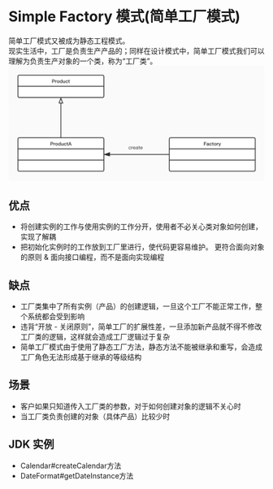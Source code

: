 # Simple Factory 模式(简单工厂模式)
简单工厂模式又被成为静态工程模式。  
现实生活中，工厂是负责生产产品的；同样在设计模式中，简单工厂模式我们可以理解为负责生产对象的一个类，称为“工厂类”。 
![](./简单工厂模式.jpg) 
## 优点
- 将创建实例的工作与使用实例的工作分开，使用者不必关心类对象如何创建，实现了解耦
- 把初始化实例时的工作放到工厂里进行，使代码更容易维护。 更符合面向对象的原则 & 面向接口编程，而不是面向实现编程
## 缺点
- 工厂类集中了所有实例（产品）的创建逻辑，一旦这个工厂不能正常工作，整个系统都会受到影响
- 违背“开放 - 关闭原则”，简单工厂的扩展性差，一旦添加新产品就不得不修改工厂类的逻辑，这样就会造成工厂逻辑过于复杂
- 简单工厂模式由于使用了静态工厂方法，静态方法不能被继承和重写，会造成工厂角色无法形成基于继承的等级结构
## 场景
- 客户如果只知道传入工厂类的参数，对于如何创建对象的逻辑不关心时
- 当工厂类负责创建的对象（具体产品）比较少时
## JDK 实例
- Calendar#createCalendar方法
- DateFormat#getDateInstance方法
